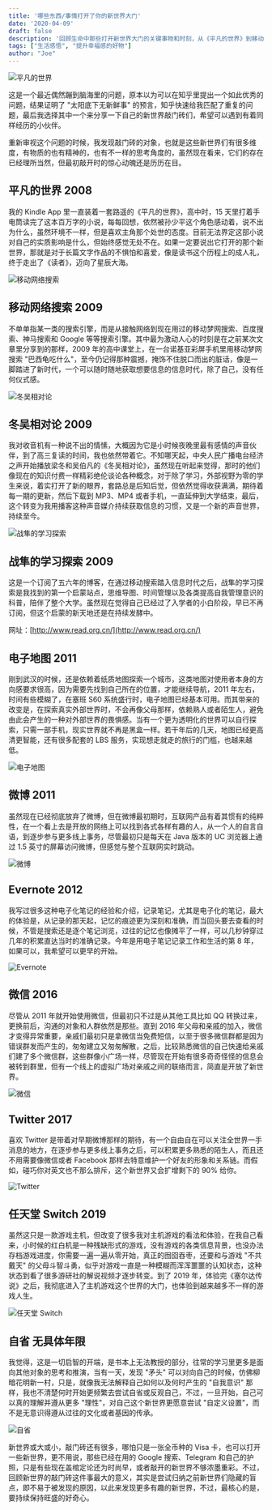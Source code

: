 ```yaml
---
title: '哪些东西/事情打开了你的新世界大门'
date: '2020-04-09'
draft: false
description: '回顾生命中那些打开新世界大门的关键事物和时刻，从《平凡的世界》到移动搜索，从电子地图到任天堂 Switch，每一个都带来了新的视角和体验。'
tags: ["生活感悟", "提升幸福感的好物"]
author: "Joe"
---
```


![平凡的世界](/images/posts/things-that-opened-new-world/image-1.webp)

这是一个最近偶然蹦到脑海里的问题，原本以为可以在知乎里提出一个如此优秀的问题，结果证明了 "太阳底下无新鲜事" 的预言，知乎快速给我匹配了重复的问题，最后我选择其中一个来分享一下自己的新世界敲门砖们，希望可以遇到有着同样经历的小伙伴。

重新审视这个问题的时候，我发现敲门砖的对象，也就是这些新世界们有很多维度，有物质的也有精神的，也有不一样的思考角度的，虽然现在看来，它们的存在已经理所当然，但最初敲开时的惊心动魄还是历历在目。

## 平凡的世界 2008

我的 Kindle App 里一直装着一套路遥的《平凡的世界》，高中时，15 天里打着手电筒读完了这本百万字的小说，每每回想，依然被孙少平这个角色感动着，说不出为什么，虽然环境不一样，但是喜欢主角那个处世的态度。目前无法界定这部小说对自己的实质影响是什么，但始终感觉无处不在。如果一定要说出它打开的那个新世界，那就是对于长篇文字作品的不惧怕和喜爱，像是读书这个历程上的成人礼，终于走出了《读者》，迈向了星辰大海。

![移动网络搜索](/images/posts/things-that-opened-new-world/image-2.webp)

## 移动网络搜索 2009

不单单指某一类的搜索引擎，而是从接触网络到现在用过的移动梦网搜索、百度搜索、神马搜索和 Google 等等搜索引擎。其中最为激动人心的时刻是在之前某次文章里分享到的那样，2009 年的高中课堂上，在一台诺基亚彩屏手机里用移动梦网搜索 "巴西龟吃什么"，至今仍记得那种震撼，掩饰不住脱口而出的脏话，像是一脚踏进了新时代，一个可以随时随地获取想要信息的信息时代，除了自己，没有任何仪式感。

![冬吴相对论](/images/posts/things-that-opened-new-world/image-3.webp)

## 冬吴相对论 2009

我对收音机有一种说不出的情愫，大概因为它是小时候夜晚里最有感情的声音伙伴，到了高三复读的时间，我也依然带着它。不知哪天起，中央人民广播电台经济之声开始播放梁冬和吴伯凡的《冬吴相对论》，虽然现在听起来觉得，那时的他们像现在的知识付费一样精彩绝伦谈论各种概念，对于除了学习，外部视野为零的学生来说，着实打开了新的眼界，套路总是后知后觉，但依然觉得收获满满，期待着每一期的更新，然后下载到 MP3、MP4 或者手机，一直延伸到大学结束，最后，这个转变为我用播客这种声音媒介持续获取信息的习惯，又是一个新的声音世界，持续至今。

![战隼的学习探索](/images/posts/things-that-opened-new-world/image-4.webp)

## 战隼的学习探索 2009

这是一个订阅了五六年的博客，在通过移动搜索踏入信息时代之后，战隼的学习探索是我找到的第一个启蒙站点，思维导图、时间管理以及各类提高自我管理意识的科普，陪伴了整个大学。虽然现在觉得自己已经过了入学者的小白阶段，早已不再订阅，但这个启蒙的新天地还是在持续发酵中。

网址：[http://www.read.org.cn/](http://www.read.org.cn/)

## 电子地图 2011

刚到武汉的时候，还是依赖着纸质地图探索一个城市，这类地图对使用者本身的方向感要求很高，因为需要先找到自己所在的位置，才能继续导航，2011 年左右，时间有些模糊了，在塞班 S60 系统盛行时，电子地图已经基本可用。而其带来的改变是，在探索真实外部世界时，不会再像父母那样，依赖熟人或者陌生人，避免由此会产生的一种对外部世界的畏惧感。当有一个更为透明化的世界可以自行探索，只需一部手机，现实世界就不再是黑盒一样。若干年后的几天，地图已经更高清更智能，还有很多配套的 LBS 服务，实现想走就走的旅行的门槛，也越来越低。

![电子地图](/images/posts/things-that-opened-new-world/image-5.webp)

## 微博 2011

虽然现在已经彻底放弃了微博，但在微博最初期时，互联网产品有着其惯有的纯粹性，在一个看上去是开放的网络上可以找到各式各样有趣的人，从一个人的自言自语，到逐步参与更多线上事务，尽管最初只是每天在 Java 版本的 UC 浏览器上通过 1.5 英寸的屏幕访问微博，但感觉与整个互联网实时跳动。

![微博](/images/posts/things-that-opened-new-world/image-6.webp)

## Evernote 2012

我写过很多这种电子化笔记的经验和介绍，记录笔记，尤其是电子化的笔记，最大的体验是，从记录的那天起，记忆的痕迹更为深刻和准确，而当回头要去查看的时候，不管是搜索还是逐个笔记浏览，过往的记忆也像摊平了一样，可以几秒钟穿过几年的积累直达当时的准确记录。今年是用电子笔记记录工作和生活的第 8 年，如果可以，我希望可以更早的开始。

![Evernote](/images/posts/things-that-opened-new-world/image-7.webp)

## 微信 2016

尽管从 2011 年就开始使用微信，但最初只不过是从其他工具比如 QQ 转换过来，更换前后，沟通的对象和人群依然是那些。直到 2016 年父母和亲戚的加入，微信才变得异常重要，亲戚们最初只是拿微信当免费短信，以至于很多微信群都是因为错误群发而产生的，匆匆建立又匆匆解散，之后，比较熟悉微信的自己快速给亲戚们建了多个微信群，这些群像小广场一样，尽管现在开始有很多奇奇怪怪的信息会被转到群里，但有一个线上的虚拟广场对亲戚之间的联络而言，简直是开放了新世界。

![微信](/images/posts/things-that-opened-new-world/image-8.webp)

## Twitter 2017

喜欢 Twitter 是带着对早期微博那样的期待，有一个自由自在可以关注全世界一手消息的地方，在逐步参与更多线上事务之后，可以积累更多熟悉的陌生人，而且还不用需要像微信或者 Facebook 那样去特意维护一个好友的形象和关系链。而假如，碰巧你对英文也不那么排斥，这个新世界又会扩增剩下的 90% 给你。

![Twitter](/images/posts/things-that-opened-new-world/image-9.webp)

## 任天堂 Switch 2019

虽然这只是一款游戏主机，但改变了很多我对主机游戏的看法和体验，在我自己看来，小时候的红白机是一种残缺形式的游戏，没有游戏的各类信息背景，也没办法存档游戏进度，你需要一遍一遍从零开始，真正的囫囵吞枣，还要和与游戏 "不共戴天" 的父母斗智斗勇，似乎对游戏一直是一种模糊而浑浑噩噩的认知状态，这种状态到看了很多游研社的解说视频才逐步转变。到了 2019 年，体验完《塞尔达传说》之后，我彻底进入了主机游戏这个世界的大门，也体验到越来越多不一样的游戏人生。

![任天堂 Switch](/images/posts/things-that-opened-new-world/image-10.webp)

## 自省 无具体年限

我觉得，这是一切启智的开端，是书本上无法教授的部分，往常的学习里更多是面向其他对象的思考和推演，当有一天，发现 "矛头" 可以对向自己的时候，仿佛柳暗花明新一村，只是，就像我无法解释自己如何以及何时产生的 "自我意识" 那样，我也不清楚何时开始更频繁去尝试自省或反观自己，不过，一旦开始，自己可以真的理解并遵从更多 "理性"，对自己这个新世界更愿意尝试 "自定义设置"，而不是无意识得遵从过往的文化或者基因的传承。

![自省](/images/posts/things-that-opened-new-world/image-11.webp)

新世界或大或小，敲门砖还有很多，哪怕只是一张全币种的 Visa 卡，也可以打开一些新世界，更不用说，那些已经在用的 Google 搜索、Telegram 和自己的护照，只是有些现在盖棺定论还为时尚早，或者敲开的新世界不够浓墨重彩。不过，回顾新世界的敲门砖这件事最大的意义，其实是尝试归纳之前新世界们隐藏的盲点，即不易于被发现的原因，以此来发现更多有趣的新世界，不过，最核心的是，要持续保持旺盛的好奇心。